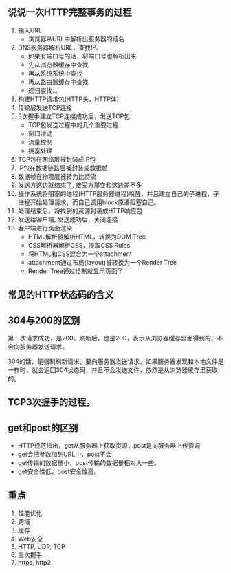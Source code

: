 ## 说说一次HTTP完整事务的过程

1. 输入URL
	* 浏览器从URL中解析出服务器的域名
2. DNS服务器解析URL，查找IP。
	* 如果有端口号的话，将端口号也解析出来
	* 先从浏览器缓存中查找
	* 再从系统系统中查找
	* 再从路由器缓存中查找
	* 递归查找...
3. 构建HTTP请求包(HTTP头，HTTP体)
4. 传输层发送TCP连接
5. 3次握手建立TCP连接成功后，发送TCP包
	* TCP包发送过程中的几个重要过程
	* 窗口滑动
	* 流量控制
	* 拥塞处理
6. TCP包在网络层被封装成IP包
7. IP包在数据链路层被封装成数据帧
8. 数据帧在物理层被转为比特流
9. 发送方这边就结束了, 接受方那变和这边差不多
10. 操作系统将阻塞的进程(HTTP服务器进程)唤醒，并且建立自己的子进程，子进程开始处理请求，而自己调用block原语阻塞自己。
11. 处理结束后，将找到的资源封装成HTTP响应包
12. 发送给客户端, 发送成功后，关闭连接
13. 客户端进行页面渲染
	* HTML解析器解析HTML，转换为DOM Tree
	* CSS解析器解析CSS，提取CSS Rules
	* 将HTML和CSS混合为一个attachment
	* attachment通过布局(layout)被转换为一个Render Tree
	* Render Tree通过绘制就显示页面了
## 常见的HTTP状态码的含义

## 304与200的区别

第一次请求成功，是200。刷新后，也是200，表示从浏览器缓存里面得到的。不会向服务器发送请求。

304的话，是强制刷新请求，要向服务器发送请求，如果服务器发现和本地文件是一样时，就会返回304状态码，并且不会发送文件，依然是从浏览器缓存里获取的。

## TCP3次握手的过程。

## get和post的区别

* HTTP规范指出，get从服务器上获取资源，post是向服务器上传资源
* get会把参数加到URL中，post不会
* get传输的数据量小，post传输的数据量相对大一些。
* get安全性低，post安全性高。

## 重点

1. 性能优化
2. 跨域
3. 缓存
4. Web安全
5. HTTP, UDP, TCP
6. 三次握手
7. https, http2
